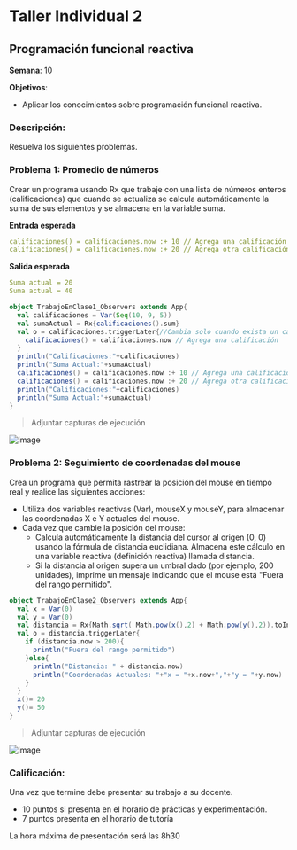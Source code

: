 # Taller Individual  2
## Programación funcional reactiva

**Semana**: 10

**Objetivos**:

- Aplicar los conocimientos sobre programación funcional reactiva.

### Descripción:

Resuelva los siguientes problemas.

### Problema 1: Promedio de números

Crear un programa usando Rx que trabaje con una lista de números enteros (calificaciones) que cuando se actualiza se calcula automáticamente la suma de sus elementos y se almacena en la variable suma.

**Entrada esperada**
```yaml
calificaciones() = calificaciones.now :+ 10 // Agrega una calificación
calificaciones() = calificaciones.now :+ 20 // Agrega otra calificación
```

**Salida esperada**
```yaml
Suma actual = 20
Suma actual = 40
```
```Scala
object TrabajoEnClase1_Observers extends App{
  val calificaciones = Var(Seq(10, 9, 5))
  val sumaActual = Rx{calificaciones().sum}
  val o = calificaciones.triggerLater{//Cambia solo cuando exista un cambio en la variable reactiva
    calificaciones() = calificaciones.now // Agrega una calificación
  }
  println("Calificaciones:"+calificaciones)
  println("Suma Actual:"+sumaActual)
  calificaciones() = calificaciones.now :+ 10 // Agrega una calificación
  calificaciones() = calificaciones.now :+ 20 // Agrega otra calificación
  println("Calificaciones:"+calificaciones)
  println("Suma Actual:"+sumaActual)
}
```
> Adjuntar capturas de ejecución
 
![image](https://github.com/user-attachments/assets/52c02669-a9d5-4bba-a271-40dffc6c211c)


### Problema 2: Seguimiento de coordenadas del mouse
Crea un programa que permita rastrear la posición del mouse en tiempo real y realice las siguientes acciones:

- Utiliza dos variables reactivas (Var), mouseX y mouseY, para almacenar las coordenadas X e Y actuales del mouse.
- Cada vez que cambie la posición del mouse:
  - Calcula automáticamente la distancia del cursor al origen (0, 0) usando la fórmula de distancia euclidiana. Almacena este cálculo en una variable reactiva (definición reactiva) llamada distancia.
  - Si la distancia al origen supera un umbral dado (por ejemplo, 200 unidades), imprime un mensaje indicando que el mouse está "Fuera del rango permitido".
```Scala
object TrabajoEnClase2_Observers extends App{
  val x = Var(0)
  val y = Var(0)
  val distancia = Rx{Math.sqrt( Math.pow(x(),2) + Math.pow(y(),2)).toInt}
  val o = distancia.triggerLater{
    if (distancia.now > 200){
      println("Fuera del rango permitido")
    }else{
      println("Distancia: " + distancia.now)
      println("Coordenadas Actuales: "+"x = "+x.now+","+"y = "+y.now)
    }
  }
  x()= 20
  y()= 50
}
```
> Adjuntar capturas de ejecución
 
 ![image](https://github.com/user-attachments/assets/018bcd59-a6b7-46c6-a719-171a71835465)



### Calificación:

Una vez que termine debe presentar su trabajo a su docente.

- 10 puntos si presenta en el horario de prácticas y experimentación.
- 7 puntos presenta en el horario de tutoría

La hora máxima de presentación será las 8h30
